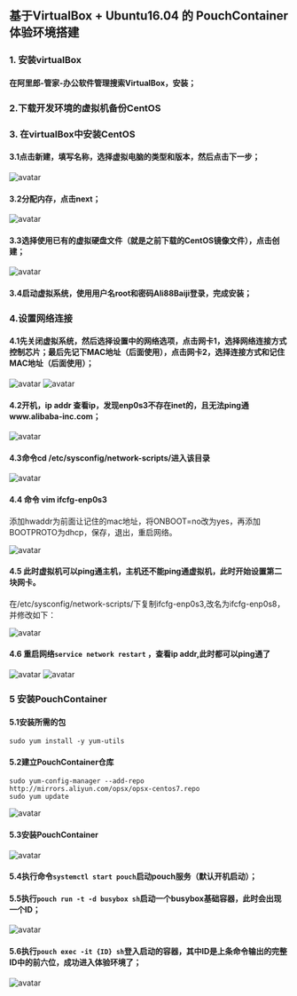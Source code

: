## 基于VirtualBox + Ubuntu16.04 的 PouchContainer 体验环境搭建 ##
### 1. 安装virtualBox ###
#### 在阿里郎-管家-办公软件管理搜索VirtualBox，安装； ####
### 2.下载开发环境的虚拟机备份CentOS  ###
### 3.	在virtualBox中安装CentOS ###
#### 3.1点击新建，填写名称，选择虚拟电脑的类型和版本，然后点击下一步； ####
![avatar](https://img.alicdn.com/tfs/TB1ikQpHHGYBuNjy0FoXXciBFXa-802-461.bmp)
#### 3.2分配内存，点击next； ####
![avatar](https://img.alicdn.com/tfs/TB1RUubaO6guuRjy1XdXXaAwpXa-364-254.png)
#### 3.3选择使用已有的虚拟硬盘文件（就是之前下载的CentOS镜像文件），点击创建； ####
![avatar](https://img.alicdn.com/tfs/TB1L9GaH21TBuNjy0FjXXajyXXa-364-313.png)
#### 3.4启动虚拟系统，使用用户名root和密码Ali88Baiji登录，完成安装； ####
### 4.设置网络连接 ###
#### 4.1先关闭虚拟系统，然后选择设置中的网络选项，点击网卡1，选择网络连接方式控制芯片；最后先记下MAC地址（后面使用），点击网卡2，选择连接方式和记住MAC地址（后面使用）； ####
![avatar](https://img.alicdn.com/tfs/TB1QvicaO6guuRjy1XdXXaAwpXa-470-396.png)
![avatar](https://img.alicdn.com/tfs/TB1jFbOHMmTBuNjy1XbXXaMrVXa-357-262.png)
#### 4.2开机，ip addr 查看ip，发现enp0s3不存在inet的，且无法ping通www.alibaba-inc.com； ####
![avatar](https://img.alicdn.com/tfs/TB1G2y0HWmWBuNjy1XaXXXCbXXa-478-260.png)
#### 4.3命令cd /etc/sysconfig/network-scripts/进入该目录 ####
![avatar](https://img.alicdn.com/tfs/TB1NOZrHHGYBuNjy0FoXXciBFXa-488-151.png)
#### 4.4	命令 vim ifcfg-enp0s3 ####
添加hwaddr为前面让记住的mac地址，将ONBOOT=no改为yes，再添加BOOTPROTO为dhcp，保存，退出，重启网络。

![avatar](https://img.alicdn.com/tfs/TB1xPcXHQyWBuNjy0FpXXassXXa-312-246.png)
#### 4.5 此时虚拟机可以ping通主机，主机还不能ping通虚拟机，此时开始设置第二块网卡。 ####
在/etc/sysconfig/network-scripts/下复制ifcfg-enp0s3,改名为ifcfg-enp0s8，并修改如下：

![avatar](https://img.alicdn.com/tfs/TB1y2lCH4GYBuNjy0FnXXX5lpXa-298-265.png)
#### 4.6	重启网络`service network restart` ，查看ip addr,此时都可以ping通了 ####
![avatar](https://img.alicdn.com/tfs/TB1h6MXHQyWBuNjy0FpXXassXXa-554-188.png)
![avatar](https://img.alicdn.com/tfs/TB16XgBHKSSBuNjy0FlXXbBpVXa-554-96.png)
### 5 安装PouchContainer ###
#### 5.1安装所需的包 ####
    sudo yum install -y yum-utils
#### 5.2建立PouchContainer仓库 ####
    sudo yum-config-manager --add-repo http://mirrors.aliyun.com/opsx/opsx-centos7.repo
    sudo yum update
![avatar](https://img.alicdn.com/tfs/TB1TReraO6guuRjy1XdXXaAwpXa-554-97.png)
#### 5.3安装PouchContainer ####
![avatar](https://img.alicdn.com/tfs/TB1ELUuHKuSBuNjy1XcXXcYjFXa-390-93.png)
#### 5.4执行命令`systemctl start pouch`启动pouch服务（默认开机启动）； ####
#### 5.5执行`pouch run -t -d busybox sh`启动一个busybox基础容器，此时会出现一个ID； ####
![avatar](https://img.alicdn.com/tfs/TB1ykZrHHGYBuNjy0FoXXciBFXa-455-48.png)
#### 5.6执行`pouch exec -it {ID} sh`登入启动的容器，其中ID是上条命令输出的完整ID中的前六位，成功进入体验环境了； ####
![avatar](https://img.alicdn.com/tfs/TB1gaABHKSSBuNjy0FlXXbBpVXa-460-50.png)